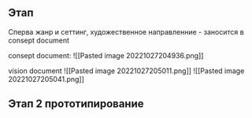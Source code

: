## Этап 
Сперва жанр и сеттинг, художественное направленние - заносится в consept document 

consept document:
![[Pasted image 20221027204936.png]]

vision document 
![[Pasted image 20221027205011.png]]
![[Pasted image 20221027205041.png]]

## Этап 2 прототипирование 
